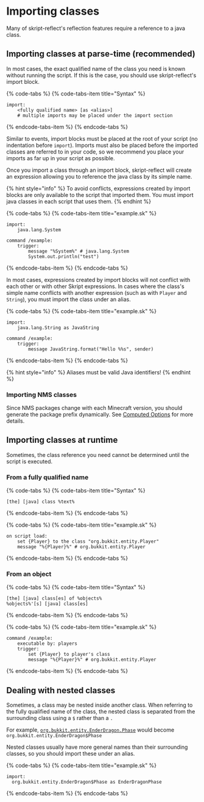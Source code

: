 # Importing classes

Many of skript-reflect's reflection features require a reference to a java class.

## Importing classes at parse-time \(recommended\)

In most cases, the exact qualified name of the class you need is known without running the script. If this is the case, you should use skript-reflect's import block.

{% code-tabs %}
{% code-tabs-item title="Syntax" %}
```text
import:
    <fully qualified name> [as <alias>]
    # multiple imports may be placed under the import section
```
{% endcode-tabs-item %}
{% endcode-tabs %}

Similar to events, import blocks must be placed at the root of your script \(no indentation before `import`\). Imports must also be placed before the imported classes are referred to in your code, so we recommend you place your imports as far up in your script as possible.

Once you import a class through an import block, skript-reflect will create an expression allowing you to reference the java class by its simple name.

{% hint style="info" %}
To avoid conflicts, expressions created by import blocks are only available to the script that imported them. You must import java classes in each script that uses them.
{% endhint %}

{% code-tabs %}
{% code-tabs-item title="example.sk" %}
```text
import:
    java.lang.System

command /example:
    trigger:
        message "%System%" # java.lang.System
        System.out.println("test")
```
{% endcode-tabs-item %}
{% endcode-tabs %}

In most cases, expressions created by import blocks will not conflict with each other or with other Skript expressions. In cases where the class's simple name conflicts with another expression \(such as with `Player` and `String`\), you must import the class under an alias.

{% code-tabs %}
{% code-tabs-item title="example.sk" %}
```text
import:
    java.lang.String as JavaString

command /example:
    trigger:
        message JavaString.format("Hello %%s", sender)
```
{% endcode-tabs-item %}
{% endcode-tabs %}

{% hint style="info" %}
Aliases must be valid Java identifiers!
{% endhint %}

### Importing NMS classes

Since NMS packages change with each Minecraft version, you should generate the package prefix dynamically. See [Computed Options](../advanced/computed-options.md#using-computed-options-for-nms-imports) for more details.

## Importing classes at runtime

Sometimes, the class reference you need cannot be determined until the script is executed.

### From a fully qualified name

{% code-tabs %}
{% code-tabs-item title="Syntax" %}
```text
[the] [java] class %text%
```
{% endcode-tabs-item %}
{% endcode-tabs %}

{% code-tabs %}
{% code-tabs-item title="example.sk" %}
```text
on script load:
    set {Player} to the class "org.bukkit.entity.Player"
    message "%{Player}%" # org.bukkit.entity.Player
```
{% endcode-tabs-item %}
{% endcode-tabs %}

### From an object

{% code-tabs %}
{% code-tabs-item title="Syntax" %}
```text
[the] [java] class[es] of %objects%
%objects%'[s] [java] class[es]
```
{% endcode-tabs-item %}
{% endcode-tabs %}

{% code-tabs %}
{% code-tabs-item title="example.sk" %}
```text
command /example:
    executable by: players
    trigger:
        set {Player} to player's class
        message "%{Player}%" # org.bukkit.entity.Player
```
{% endcode-tabs-item %}
{% endcode-tabs %}

## Dealing with nested classes

Sometimes, a class may be nested inside another class. When referring to the fully qualified name of the class, the nested class is separated from the surrounding class using a `$` rather than a `.`

For example, [`org.bukkit.entity.EnderDragon.Phase`](https://hub.spigotmc.org/javadocs/bukkit/org/bukkit/entity/EnderDragon.Phase.html) would become `org.bukkit.entity.EnderDragon$Phase`

Nested classes usually have more general names than their surrounding classes, so you should import these under an alias.

{% code-tabs %}
{% code-tabs-item title="example.sk" %}
```text
import:
  org.bukkit.entity.EnderDragon$Phase as EnderDragonPhase
```
{% endcode-tabs-item %}
{% endcode-tabs %}

